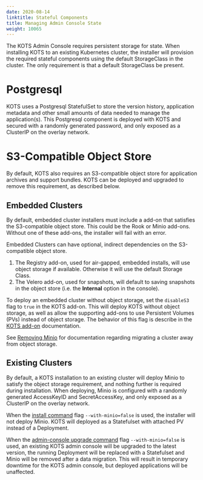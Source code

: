 ```yaml
---
date: 2020-08-14
linktitle: Stateful Components
title: Managing Admin Console State
weight: 10065
---
```


The KOTS Admin Console requires persistent storage for state.
When installing KOTS to an existing Kubernetes cluster, the installer will provision the required stateful components using the default StorageClass in the cluster.
The only requirement is that a default StorageClass be present.

# Postgresql

KOTS uses a Postgresql StatefulSet to store the version history, application metadata and other small amounts of data needed to manage the application(s).
This Postgresql component is deployed with KOTS and secured with a randomly generated password, and only exposed as a ClusterIP on the overlay network.

# S3-Compatible Object Store

By default, KOTS also requires an S3-compatible object store for application archives and support bundles. KOTS can be deployed and upgraded to remove this requirement, as described below. 

## Embedded Clusters

By default, embedded cluster installers must include a add-on that satisfies the S3-compatible object store.
This could be the Rook or Minio add-ons.
Without one of these add-ons, the installer will fail with an error.

Embedded Clusters can have optional, indirect dependencies on the S3-compatible object store. 
1. The Registry add-on, used for air-gapped, embedded installs, will use object storage if available. Otherwise it will use the default Storage Class.
1. The Velero add-on, used for snapshots, will default to saving snapshots in the object store (i.e. the **Internal** option in the console).

To deploy an embedded cluster without object storage, set the `disableS3` flag to `true` in the KOTS add-on.
This will deploy KOTS without object storage, as well as allow the supporting add-ons to use Persistent Volumes (PVs) instead of object storage.
The behavior of this flag is describe in the [KOTS add-on](https://kurl.sh/docs/add-ons/kotsadm) documentation.

See [Removing Minio](https://kurl.sh/docs/install-with-kurl/removing-minio) for documentation regarding migrating a cluster away from object storage.

## Existing Clusters

By default, a KOTS installation to an existing cluster will deploy Minio to satisfy the object storage requirement, and nothing further is required during installation.
When deploying, Minio is configured with a randomly generated AccessKeyID and SecretAccessKey, and only exposed as a ClusterIP on the overlay network.

When the [install command](https://kots.io/kots-cli/install/) flag `--with-minio=false` is used, the installer will not deploy Minio.
KOTS will deployed as a Statefulset with attached PV instead of a Deployment.

When the [admin-console upgrade command](https://kots.io/kots-cli/upgrade/) flag `--with-minio=false` is used, an existing KOTS admin console will be upgraded to the latest version, the running Deployment will be replaced with a Statefulset and Minio will be removed after a data migration. 
This will result in temporary downtime for the KOTS admin console, but deployed applications will be unaffected.
